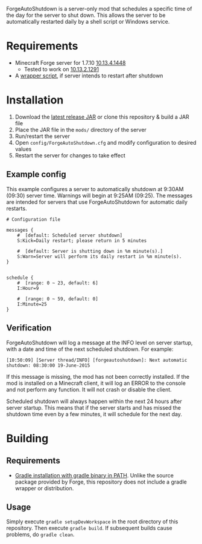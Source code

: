 ForgeAutoShutdown is a server-only mod that schedules a specific time of the day for the server to shut down. This allows the server to be automatically restarted daily by a shell script or Windows service.

# Requirements

* Minecraft Forge server for 1.7.10 [10.13.4.1448](http://files.minecraftforge.net/maven/net/minecraftforge/forge/1.7.10-10.13.4.1448-1.7.10/forge-1.7.10-10.13.4.1448-1.7.10-installer.jar)
  * Tested to work on [10.13.2.1291](http://files.minecraftforge.net/maven/net/minecraftforge/forge/1.7.10-10.13.2.1291/forge-1.7.10-10.13.2.1291-installer.jar)
* A [wrapper script](https://github.com/Gamealition/Minecraft-Scripts), if server intends to restart after shutdown

# Installation

1. Download the [latest release JAR](https://github.com/Gamealition/ForgeAutoShutdown/releases) or clone this repository & build a JAR file
2. Place the JAR file in the `mods/` directory of the server
3. Run/restart the server
4. Open `config/ForgeAutoShutdown.cfg` and modify configuration to desired values
5. Restart the server for changes to take effect

## Example config

This example configures a server to automatically shutdown at 9:30AM (09:30) server time. Warnings will begin at 9:25AM (09:25). The messages are intended for servers that use ForgeAutoShutdown for automatic daily restarts.

```
# Configuration file

messages {
    #  [default: Scheduled server shutdown]
    S:Kick=Daily restart; please return in 5 minutes

    #  [default: Server is shutting down in %m minute(s).]
    S:Warn=Server will perform its daily restart in %m minute(s).
}


schedule {
    #  [range: 0 ~ 23, default: 6]
    I:Hour=9

    #  [range: 0 ~ 59, default: 0]
    I:Minute=25
}
```

## Verification
ForgeAutoShutdown will log a message at the INFO level on server startup, with a date and time of the next scheduled shutdown. For example:

```[10:50:09] [Server thread/INFO] [forgeautoshutdown]: Next automatic shutdown: 08:30:00 19-June-2015```

If this message is missing, the mod has not been correctly installed. If the mod is installed on a Minecraft client, it will log an ERROR to the console and not perform any function. It will not crash or disable the client.

Scheduled shutdown will always happen within the next 24 hours after server startup. This means that if the server starts and has missed the shutdown time even by a few minutes, it will schedule for the next day.

# Building

## Requirements

* [Gradle installation with gradle binary in PATH](http://www.gradle.org/installation). Unlike the source package provided by Forge, this repository does not include a gradle wrapper or distribution.

## Usage
Simply execute `gradle setupDevWorkspace` in the root directory of this repository. Then execute `gradle build`. If subsequent builds cause problems, do `gradle clean`.
